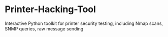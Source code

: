# Printer-Hacking-Tool
Interactive Python toolkit for printer security testing, including Nmap scans, SNMP queries, raw message sending
